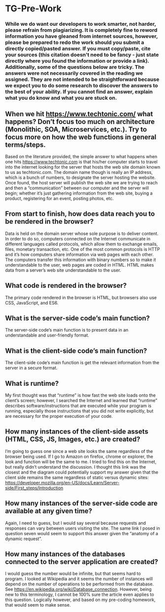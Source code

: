 # TG-Pre-Work

### While we do want our developers to work smarter, not harder, please refrain from plagiarizing.  It is completely fine to reword information you have gleaned from internet sources, however, please be prepared to redo the work should you submit a directly copied/pasted answer.  If you must copy/paste, cite your sources (this citation doesn't need to be fancy - just state directly where you found the information or provide a link).  Additionally, some of the questions below are tricky.  The answers were not necessarily covered in the reading we assigned.  They are not intended to be straightforward because we expect you to do some research to discover the answers to the best of your ability.  If you cannot find an answer, explain what you do know and what you are stuck on.  

## When we hit https://www.techtonic.com/ what happens? Don’t focus too much on architecture (Monolithic, SOA, Microservices, etc.). Try to focus more on how the web functions in general terms/steps.

Based on the literature provided, the simple answer to what happens when one hits https://www.techtonic.com is that his/her computer starts to travel into the internet looking for the server that hosts the web site domain known to us as techtonic.com.  The domain name though is really an IP address, which is a bunch of numbers, to designate the server hosting the website.  Once found, the host server will publish the web site we are trying to reach and then a “communication” between our computer and the server will begin; whether it’s just gathering information from the web site, buying a product, registering for an event, posting photos, etc.

## From start to finish, how does data reach you to be rendered in the browser?

Data is held on the domain server whose sole purpose is to deliver content.  In order to do so, computers connected on the Internet communicate in different languages called protocols, which allow them to exchange emails, files, monetary transaction, etc.  One of the most common protocols is HTTP and it’s how computers share information via web pages with each other. The computers transfer this information with binary numbers so to make it understandable to the user, web pages are coded in HTML.  HTML makes data from a server’s web site understandable to the user.

## What code is rendered in the browser?

The primary code rendered in the browser is HTML, but browsers also use CSS, JavaScript, and ES6.

## What is the server-side code’s main function?

The server-side code’s main function is to present data in an understandable and user-friendly format.

## What is the client-side code’s main function?

The client-side code’s main function is get the relevant information from the server in a secure format.

## What is runtime?

My first thought was that “runtime” is how fast the web site loads onto the client’s screen; however, I searched the Internet and learned that “runtime” describes software/instructions that are executed while your program is running, especially those instructions that you did not write explicitly, but are necessary for the proper execution of your code.

## How many instances of the client-side assets (HTML, CSS, JS, Images, etc.) are created?
I’m going to guess one since a web site looks the same regardless of the browser being used.  If I go to Amazon on firefox, chrome or explorer, the look and function will be the same to me.  I tried to find this on the Internet, but really didn’t understand the discussion.  I thought this link was the closest and the diagram could potentially support my answer given that the client side remains the same regardless of static versus dynamic sites: https://developer.mozilla.org/en-US/docs/Learn/Server-side/First_steps/Introduction 

## How many instances of the server-side code are available at any given time?

Again, I need to guess, but I would say several because requests and responses can vary between users visiting the site.  The same link I posed in question seven would seem to support this answer given the “anatomy of a dynamic request”.

## How many instances of the databases connected to the server application are created?

I would guess the number would be infinite, but that seems hard to program.  I looked at Wikipedia and it seems the number of instances will depend on the number of operations to be performed from the database.  See https://en.wikipedia.org/wiki/Database_connection.  However, being new to this terminology, I cannot be 100% sure the article even applies to this question. Logically however, and based on my pre-coding homework, that would seem to make sense.  
